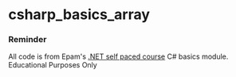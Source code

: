 # csharp_basics_array

### Reminder
All code is from Epam's [.NET self paced course](https://training.epam.com/en/training/3508) C# basics module.
Educational Purposes Only
